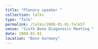 ```yaml
---
title: "Plenary speaker "
collection: talks
type: "Talk"
permalink: /talks/2009-01-01-Talk57
venue: "Sixth Bone Diagenesis Meeting "
date: 2009-01-01
location: "Bonn Germany"
---
```

